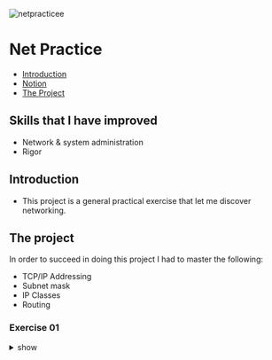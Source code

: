 ![netpracticee](https://user-images.githubusercontent.com/63206471/175390369-33add942-d657-4684-add8-da89ea61b7ba.png)

# Net Practice

* [Introduction](#introduction)
* [Notion](#notion-link)
* [The Project](#the-project)


## Skills that I have improved
* Network & system administration
* Rigor

## Introduction
* This project is a general practical exercise that let me discover networking.

## The project
In order to succeed in doing this project I had to master the following:
* TCP/IP Addressing
* Subnet mask
* IP Classes
* Routing

### Exercise 01

<details>
  <summary>show</summary>
  
  Unsolved Exercise
  ![Unsolved](img_solution/Ex_01_unsolved.png)<br>
  
  Solved Exercise
  ![Solved](img_solution/Ex_01_solved.png)<br>
  * `104.95.23` is the first network IP
  * _Client A_ and _Client B_ are on the same network so they need to have the same network IP
  * The host interval for the mask `255.255.255.0` is `1 to 254` so the host part of the IP from _Client A_ need to be on this interval
  * Repeat the logic for _Client D_
</details>
